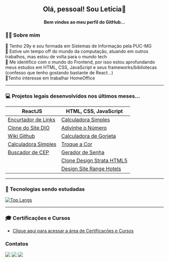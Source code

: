 <h2 align="center" text-weight="bold"> Olá, pessoal! Sou Letícia👋 </h2> 
<h4 align="center" text-weight="bold"> Bem vindos ao meu perfil do GitHub...  </h4> 


### 🙋‍♀️ Sobre mim
  
  🔹 Tenho 29y e sou formada em Sistemas de Informação pela PUC-MG<br/>
  🔹 Estive um tempo off do mundo da computação, atuando em outros trabalhos, mas estou de volta para o mundo tech<br/>
  🔹 Me identifico com o mundo do Frontend, por isso estou aprofundando meus estudos em HTML, CSS, JavaScript e seus frameworks/bibliotecas 
  (confesso que tenho gostando bastante de React...)<br/>
  🔹Tenho interesse em trabalhar HomeOffice
<hr>  
  
### 💻 Projetos legais desenvolvidos nos últimos meses...
  
  
  ReactJS  | HTML, CSS, JavaScript
  --------- | ------
  <a href="https://github.com/leeticiafgs/encurtador-de-links-react">Encurtador de Links | <a href="https://github.com/leeticiafgs/calculadora-simples">Calculadora Simples
  <a href="https://github.com/leeticiafgs/dio-clone">Clone do Site DIO | <a href="https://github.com/leeticiafgs/adivinhe-o-numero">Adivinhe o Número
  <a href="https://github.com/leeticiafgs/wiki-github">Wiki Github | <a href="https://github.com/leeticiafgs/calculadora-de-gorjeta">Calculadora de Gorjeta
  <a href="https://github.com/leeticiafgs/calculadora-simples-react">Calculadora Simples| <a href="https://github.com/leeticiafgs/troque-a-cor">Troque a Cor
  <a href="https://github.com/leeticiafgs/buscador-de-cep">Buscador de CEP| <a href="https://github.com/leeticiafgs/gerador-de-senha">Gerador de Senha
  <a href="#">| <a href="https://github.com/leeticiafgs/projeto-strata">Clone Design Strata HTML5
  <a href="#">| <a href="https://github.com/leeticiafgs/Design-Site-Range-Hotels.git">Design Site Range Hotels

 <hr>
    
 ### 🚀 Tecnologias sendo estudadas
  
   
[![Top Langs](https://github-readme-stats.vercel.app/api/top-langs/?username=leeticiafgs&layout=compact)](https://github.com/leeticiafgs/github-readme-stats)

<hr>
    
### 🎓 Certificações e Cursos
    
- [Clique aqui para acessar a área de Certificações e Cursos](https://github.com/leeticiafgs/Certificados)
    
### Contatos
    
  <div>
    <a href="https://www.linkedin.com/in/leeticiafgs" target="_blank"><img src="https://img.shields.io/badge/-LinkedIn-%230077B5?style=for-the-badge&logo=linkedin&logoColor=white" target="_blank"></a>   
    <a href="https://instagram.com/leeticiafgs" target="_blank"><img src="https://img.shields.io/badge/-Instagram-%23E4405F?style=for-the-badge&logo=instagram&logoColor=white" target="_blank"></a>
    <a href = "mailto:leeticiafernanda93@gmail.com"><img src="https://img.shields.io/badge/Gmail-D14836?style=for-the-badge&logo=gmail&logoColor=white" target="_blank"></a>
  </div>
